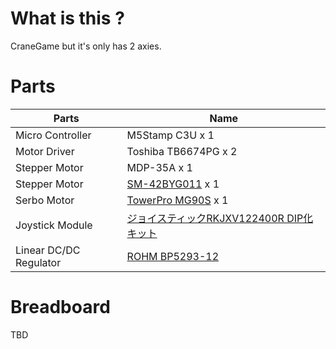 # What is this ?

CraneGame but it's only has 2 axies.

# Parts

| Parts            | Name                 |
|------------------|----------------------|
| Micro Controller | M5Stamp C3U      x 1 |
| Motor Driver     | Toshiba TB6674PG x 2 |
| Stepper Motor    | MDP-35A          x 1 |
| Stepper Motor    | [SM-42BYG011](https://akizukidenshi.com/catalog/g/g105372/)      x 1 |
| Serbo Motor      | [TowerPro MG90S](https://akizukidenshi.com/catalog/g/g113227/) x 1 |
| Joystick Module  | [ジョイスティックRKJXV122400R DIP化キット](https://akizukidenshi.com/catalog/g/g115433/) |
| Linear DC/DC Regulator | [ROHM BP5293-12](https://akizukidenshi.com/catalog/g/g111189/) |

# Breadboard
TBD
